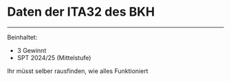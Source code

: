 # Daten der ITA32 des BKH
--------------------------------------------
Beinhaltet:
- 3 Gewinnt
- SPT 2024/25 (Mittelstufe)

Ihr müsst selber rausfinden, wie alles Funktioniert